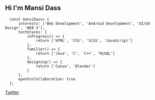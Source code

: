## Hi I'm Mansi Dass

```JS
  const mansiDass= {
      interests: ['Web Development', 'Android Development', 'UI/UX Design', 'WEB 3'],
      techStacks: {
          inProgress() => {
              return ['HTML', 'CSS', 'SCSS', 'JavaScript']
          },
          familier() => {
              return ['Java', 'C', 'C++', 'MySQL']
          },
          designing() => {
              return ['Canva', 'Blender']
          }
      },
      openForCollaboration: true      
  };
```


[Twitter](https://twitter.com/_Mansiiii_)

<!---
Mansi-dass/Mansi-dass is a ✨ special ✨ repository because its `README.md` (this file) appears on your GitHub profile.
You can click the Preview link to take a look at your changes.
--->
